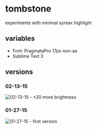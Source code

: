 # tombstone
experiments with minimal syntax highlight


## variables

* Font: PragmataPro 17px non-aa
* Sublime Text 3

## versions

### 02-13-15

![02-13-15 - +20 more brightness](https://dl.dropboxusercontent.com/spa/6f6p31rqk1cfe43/bpa5hnqa.png)


### 01-27-15
![01-27-15 - first version](https://dl.dropboxusercontent.com/spa/6f6p31rqk1cfe43/f52sdm67.png)
